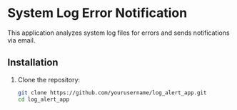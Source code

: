 # System Log Error Notification

This application analyzes system log files for errors and sends notifications via email.

## Installation

1. Clone the repository:
   ```bash
   git clone https://github.com/yourusername/log_alert_app.git
   cd log_alert_app
